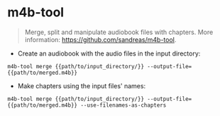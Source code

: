 # m4b-tool

> Merge, split and manipulate audiobook files with chapters.
> More information: <https://github.com/sandreas/m4b-tool>.

- Create an audiobook with the audio files in the input directory:

`m4b-tool merge {{path/to/input_directory/}} --output-file={{path/to/merged.m4b}}`

- Make chapters using the input files' names:

`m4b-tool merge {{path/to/input_directory/}} --output-file={{path/to/merged.m4b}} --use-filenames-as-chapters`
